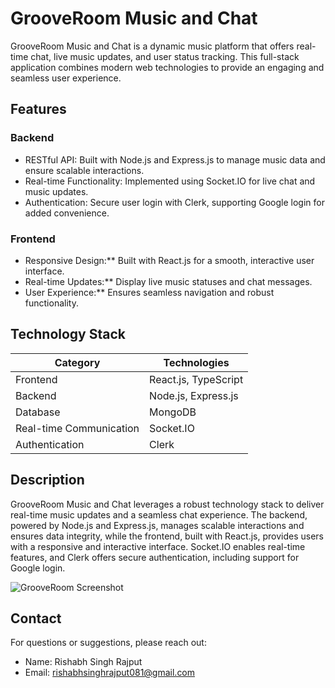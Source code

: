 # GrooveRoom Music and Chat

GrooveRoom Music and Chat is a dynamic music platform that offers real-time chat, live music updates, and user status tracking. This full-stack application combines modern web technologies to provide an engaging and seamless user experience.

## Features

### Backend
- RESTful API: Built with Node.js and Express.js to manage music data and ensure scalable interactions.
- Real-time Functionality: Implemented using Socket.IO for live chat and music updates.
- Authentication:  Secure user login with Clerk, supporting Google login for added convenience.

### Frontend
- Responsive Design:** Built with React.js for a smooth, interactive user interface.
- Real-time Updates:** Display live music statuses and chat messages.
- User Experience:** Ensures seamless navigation and robust functionality.

## Technology Stack

| Category            | Technologies     |
| ----------------------- | -------------------- |
| Frontend                | React.js, TypeScript |
| Backend                 | Node.js, Express.js  |
| Database                | MongoDB              |
| Real-time Communication | Socket.IO            |
| Authentication          | Clerk                |

## Description

GrooveRoom Music and Chat leverages a robust technology stack to deliver real-time music updates and a seamless chat experience. The backend, powered by Node.js and Express.js, manages scalable interactions and ensures data integrity, while the frontend, built with React.js, provides users with a responsive and interactive interface. Socket.IO enables real-time features, and Clerk offers secure authentication, including support for Google login.

![GrooveRoom Screenshot](path-to-your-image)

## Contact

For questions or suggestions, please reach out:

- Name: Rishabh Singh Rajput
- Email: [rishabhsinghrajput081@gmail.com](mailto:rishabhsinghrajput081@gmail.com)


